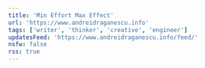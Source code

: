 ```yaml
---
title: 'Min Effort Max Effect'
url: 'https://www.andreidraganescu.info'
tags: ['writer', 'thinker', 'creative', 'engineer']
updatesFeed: 'https://www.andreidraganescu.info/feed/'
nsfw: false
rss: true
---
```

